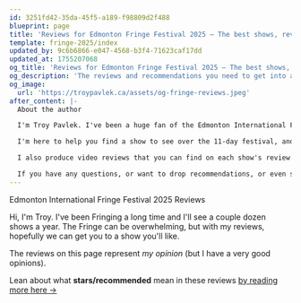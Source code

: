```yaml
---
id: 3251fd42-35da-45f5-a189-f98809d2f488
blueprint: page
title: 'Reviews for Edmonton Fringe Festival 2025 — The best shows, reviewed'
template: fringe-2025/index
updated_by: 9c6b6866-e047-4568-b3f4-71623caf17dd
updated_at: 1755207068
og_title: 'Reviews for Edmonton Fringe Festival 2025 — The best shows, reviewed'
og_description: 'The reviews and recommendations you need to get into a great Fringe show'
og_image:
  url: 'https://troypavlek.ca/assets/og-fringe-reviews.jpeg'
after_content: |-
  About the author

  I'm Troy Pavlek. I've been a huge fan of the Edmonton International Fringe Festival for a long time. Over the years I've seen hundreds of shows across several dozen venues. I've seen the greats, and I've seen the really, really bad.

  I'm here to help you find a show to see over the 11-day festival, and share in the wonderful experience that is the **Edmonton Fringe**.

  I also produce video reviews that you can find on each show's review page or you can subscribe on [Instagram](https://www.instagram.com/troypavlek), [TikTok](https://www.tiktok.com/@troypavlek) or [YouTube](https://www.youtube.com/@troypavlek).

  If you have any questions, or want to drop recommendations, or even share your own review, I'd love to hear from you! You can DM me on any of the above platforms, or [email](mailto:troy@tpavlek.me).
---
```

Edmonton International Fringe Festival 2025 Reviews

Hi, I'm Troy. I've been Fringing a long time and I'll see a couple dozen shows a year. The Fringe can be overwhelming, but with my reviews, hopefully we can get you to a show you'll like.

The reviews on this page represent _my opinion_ (but I have a very good opinions).

Lean about what **stars/recommended** mean in these reviews [by reading more here →](/fringe/what-do-ratings-mean)
